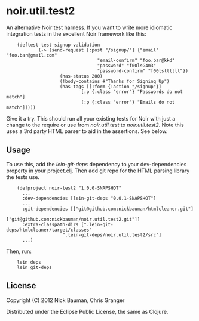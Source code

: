 # noir.util.test2

An alternative Noir test harness. If you want to write more idiomatic integration tests in the excellent Noir framework like this:

        (deftest test-signup-validation
                (-> (send-request [:post "/signup/"] {"email" "foo.bar@gmail.com" 
                                      "email-confirm" "foo.bar@kkd"
                                      "password" "f00lsG4m3" 
                                      "password-confirm" "f00lsllllll"})
                        (has-status 200)
                        (!body-contains #"Thanks for Signing Up")
                        (has-tags [[:form {:action "/signup"}]
                                [:p {:class "error"} "Passwords do not match"]
                                [:p {:class "error"} "Emails do not match"]])))

Give it a try. This should run all your existing tests for Noir with just a change to the require  or use from _noir.util.test_ to _noir.util.test2_. Note this uses a 3rd party HTML parser to aid in the assertions. See below.

## Usage

To use this, add the *lein-git-deps* dependency to your dev-dependencies property in your project.clj. Then add git repo for the HTML parsing library the tests use.

        (defproject noir-test2 "1.0.0-SNAPSHOT"
          ...
          :dev-dependencies [lein-git-deps "0.0.1-SNAPSHOT"]
          ...
		  :git-dependencies [["git@github.com:nickbauman/htmlcleaner.git"]
                             ["git@github.com:nickbauman/noir.util.test2.git"]]
		  :extra-classpath-dirs [".lein-git-deps/htmlcleaner/target/classes"
                         ".lein-git-deps/noir.util.test2/src"]
          ...)

Then, run:

        lein deps
        lein git-deps

## License

Copyright (C) 2012 Nick Bauman, Chris Granger

Distributed under the Eclipse Public License, the same as Clojure.

